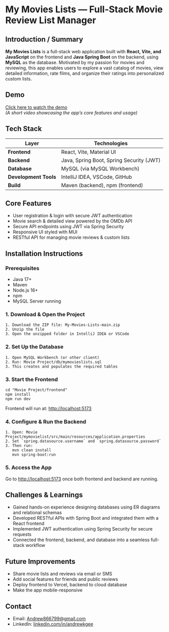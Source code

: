 # My Movies Lists — Full-Stack Movie Review List Manager

## Introduction / Summary

**My Movies Lists** is a full-stack web application built with **React, Vite, and JavaScript** on the frontend and **Java Spring Boot** on the backend, using **MySQL** as the database. Motivated by my passion for movies and reviewing, this app enables users to explore a vast catalog of movies, view detailed information, rate films, and organize their ratings into personalized custom lists.

## Demo

[Click here to watch the demo](https://youtu.be/9AYR0rqFDvc)  
*(A short video showcasing the app’s core features and usage)*

## Tech Stack

| Layer      | Technologies |
|------------|--------------|
| **Frontend**  | React, Vite, Material UI |
| **Backend**   | Java, Spring Boot, Spring Security (JWT) |
| **Database**  | MySQL (via MySQL Workbench) |
| **Development Tools**     | IntelliJ IDEA, VSCode, GitHub |
| **Build**     | Maven (backend), npm (frontend) |

## Core Features

- User registration & login with secure JWT authentication  
- Movie search & detailed view powered by the OMDb API  
- Secure API endpoints using JWT via Spring Security
- Responsive UI styled with MUI  
- RESTful API for managing movie reviews & custom lists  

## Installation Instructions

### Prerequisites

- Java 17+  
- Maven  
- Node.js 16+  
- npm  
- MySQL Server running

### 1. Download & Open the Project

```
1. Download the ZIP file: My-Movies-Lists-main.zip
2. Unzip the file
3. Open the unzipped folder in IntelliJ IDEA or VSCode
```

### 2. Set Up the Database

```
1. Open MySQL Workbench (or other client)
2. Run: Movie Project/db/mymovieslists.sql
3. This creates and populates the required tables
```

### 3. Start the Frontend

```
cd "Movie Project/frontend"
npm install
npm run dev
```
Frontend will run at: [http://localhost:5173](http://localhost:5173)

### 4. Configure & Run the Backend

```
1. Open: Movie Project/mymovielist/src/main/resources/application.properties
2. Set `spring.datasource.username` and `spring.datasource.password`
3. Then run:
   mvn clean install
   mvn spring-boot:run
```

### 5. Access the App

Go to [http://localhost:5173](http://localhost:5173) once both frontend and backend are running.

## Challenges & Learnings

- Gained hands-on experience designing databases using ER diagrams and relational schemas 
- Developed RESTful APIs with Spring Boot and integrated them with a React frontend
- Implemented JWT authentication using Spring Security for secure requests
- Connected the frontend, backend, and database into a seamless full-stack workflow

## Future Improvements

- Share movie lists and reviews via email or SMS  
- Add social features for friends and public reviews  
- Deploy frontend to Vercel, backend to cloud database  
- Make the app mobile-responsive

## Contact

- Email: [Andrew866799@gmail.com](mailto:Andrew866799@gmail.com)  
- LinkedIn: [linkedin.com/in/andrewkgee](https://www.linkedin.com/in/andrewkgee)
